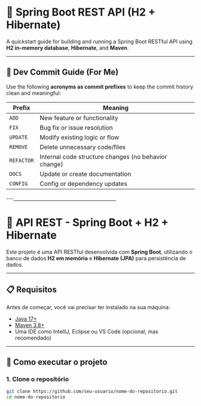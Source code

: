 # 🚀 Spring Boot REST API (H2 + Hibernate)

A quickstart guide for building and running a Spring Boot RESTful API using **H2 in-memory database**, **Hibernate**, and **Maven**.

---

## 🧾 Dev Commit Guide (For Me)

Use the following **acronyms as commit prefixes** to keep the commit history clean and meaningful:

| Prefix   | Meaning                        |
|----------|--------------------------------|
| `ADD`    | New feature or functionality   |
| `FIX`    | Bug fix or issue resolution    |
| `UPDATE` | Modify existing logic or flow  |
| `REMOVE` | Delete unnecessary code/files  |
| `REFACTOR` | Internal code structure changes (no behavior change) |
| `DOCS`   | Update or create documentation |
| `CONFIG` | Config or dependency updates   |

---___________________________________________
# 🚀 API REST - Spring Boot + H2 + Hibernate

Este projeto é uma API RESTful desenvolvida com **Spring Boot**, utilizando o banco de dados **H2 em memória** e **Hibernate (JPA)** para persistência de dados.

---

## 📋 Requisitos

Antes de começar, você vai precisar ter instalado na sua máquina:

- [Java 17+](https://www.oracle.com/java/technologies/javase/jdk17-archive-downloads.html)
- [Maven 3.8+](https://maven.apache.org/download.cgi)
- Uma IDE como IntelliJ, Eclipse ou VS Code (opcional, mas recomendado)

---

## 🚀 Como executar o projeto

### 1. Clone o repositório

```bash
git clone https://github.com/seu-usuario/nome-do-repositorio.git
cd nome-do-repositorio
